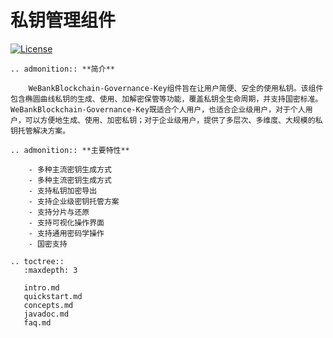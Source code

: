 # 私钥管理组件

[![License](https://img.shields.io/badge/license-Apache%202-4EB1BA.svg)](https://www.apache.org/licenses/LICENSE-2.0.html)

```eval_rst
.. admonition:: **简介**

    WeBankBlockchain-Governance-Key组件旨在让用户简便、安全的使用私钥。该组件包含椭圆曲线私钥的生成、使用、加解密保管等功能，覆盖私钥全生命周期，并支持国密标准。WeBankBlockchain-Governance-Key既适合个人用户，也适合企业级用户，对于个人用户，可以方便地生成、使用、加密私钥；对于企业级用户，提供了多层次、多维度、大规模的私钥托管解决方案。

```

```eval_rst
.. admonition:: **主要特性**

    - 多种主流密钥生成方式
    - 多种主流密钥生成方式
    - 支持私钥加密导出
    - 支持企业级密钥托管方案
    - 支持分片与还原
    - 支持可视化操作界面
    - 支持通用密码学操作
    - 国密支持
```
```eval_rst
.. toctree::
   :maxdepth: 3
   
   intro.md
   quickstart.md
   concepts.md
   javadoc.md
   faq.md
```
